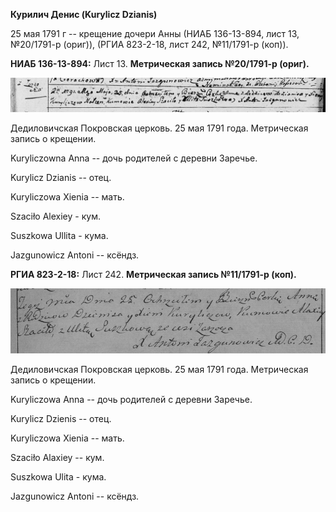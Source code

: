 **Курилич Денис (Kurylicz Dzianis)**

25 мая 1791 г -- крещение дочери Анны (НИАБ 136-13-894, лист 13,
№20/1791-р (ориг)), (РГИА 823-2-18, лист 242, №11/1791-р (коп)).

**НИАБ 136-13-894:** Лист 13. **Метрическая запись №20/1791-р (ориг).**

![](./media/d14171af51df4d8033e1065fdc120c6f3a36fd25.png)

Дедиловичская Покровская церковь. 25 мая 1791 года. Метрическая запись о
крещении.

Kuryliczowna Anna -- дочь родителей с деревни Заречье.

Kurylicz Dzianis -- отец.

Kuryliczowa Xienia -- мать.

Szaciło Alexiey - кум.

Suszkowa Ullita - кума.

Jazgunowicz Antoni -- ксёндз.

**РГИА 823-2-18:** Лист 242. **Метрическая запись №11/1791-р (коп).**

![](./media/0ba56129fb77df1b0cb842617d2f2851142b51e2.png)

Дедиловичская Покровская церковь. 25 мая 1791 года. Метрическая запись о
крещении.

Kuryliczowa Anna -- дочь родителей с деревни Заречье.

Kurylicz Dzienis -- отец.

Kuryliczowa Xienia -- мать.

Szaciło Alaxiey -- кум.

Suszkowa Ulita - кума.

Jazgunowicz Antoni -- ксёндз.
